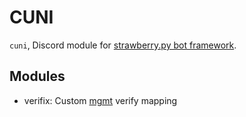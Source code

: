# CUNI

`cuni`, Discord module for [strawberry.py bot framework](https://github.com/strawberry-py).

## Modules

 - verifix: Custom [mgmt](https://github.com/strawberry-py/strawberry-management) verify mapping
